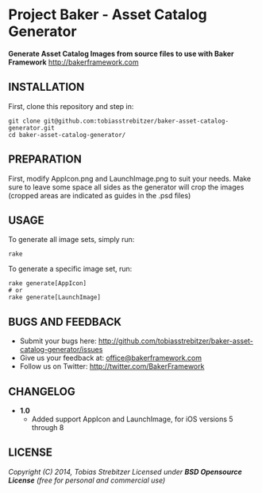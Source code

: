 Project Baker - Asset Catalog Generator
=============

**Generate Asset Catalog Images from source files to use with Baker Framework**
<http://bakerframework.com>



INSTALLATION
------------

First, clone this repository and step in:

    git clone git@github.com:tobiasstrebitzer/baker-asset-catalog-generator.git
    cd baker-asset-catalog-generator/


PREPARATION
-----------

First, modify AppIcon.png and LaunchImage.png to suit your needs. Make sure to leave some space all sides as the generator will crop the images (cropped areas are indicated as guides in the .psd files)

USAGE
-----

To generate all image sets, simply run:

    rake

To generate a specific image set, run:

    rake generate[AppIcon]
    # or
    rake generate[LaunchImage]


BUGS AND FEEDBACK
-----------------

* Submit your bugs here: <http://github.com/tobiasstrebitzer/baker-asset-catalog-generator/issues>
* Give us your feedback at: <office@bakerframework.com>
* Follow us on Twitter: <http://twitter.com/BakerFramework>



CHANGELOG
---------

* **1.0**
  * Added support AppIcon and LaunchImage, for iOS versions 5 through 8

LICENSE
-------

  _Copyright (C) 2014, Tobias Strebitzer_
  _Licensed under **BSD Opensource License** (free for personal and commercial use)_
